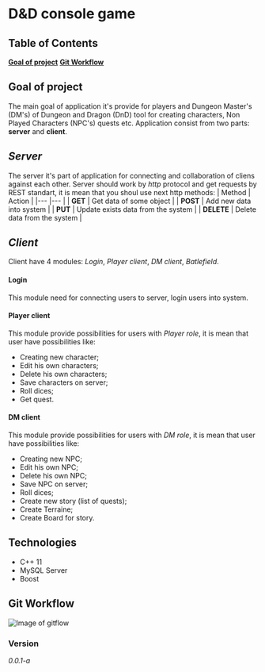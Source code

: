 # **D&D console game**
## Table of Contents
**[Goal of project](#goal-of-project)**
**[Git Workflow](#git-workflow)**

## **Goal of project**
The main goal of application it's provide for players and Dungeon Master's (DM's) of Dungeon and Dragon (DnD) tool for creating characters, Non Played Characters (NPC's) quests etc. 
Application consist from two parts: **server** and **client**.

## *Server*
The server it's part of application for connecting and collaboration of cliens against each other.
Server should work by _http_ protocol and get requests by REST standart, it is mean that you shoul use next http methods:
|   Method	    |  Action 	| 
|---	        |---	    |
|   **GET**	    |  Get data of some object 	    |
|   **POST**	|  Add new data into system	    |
|   **PUT**	    |  Update exists data from the system 	    |
|   **DELETE**	|  Delete data from the system 	    |

## *Client*
Client have 4 modules: *Login*, *Player client*, *DM client*, *Batlefield*.

#### Login
This module need for connecting users to server, login users into system.

#### Player client
This module provide possibilities for users with *Player role*, it is mean that user have possibilities like:
- Creating new character;
- Edit his own characters;
- Delete his own characters;
- Save characters on server;
- Roll dices;
- Get quest.
 
#### DM client
This module provide possibilities for users with *DM role*, it is mean that user have possibilities like:
- Creating new NPC;
- Edit his own NPC;
- Delete his own NPC;
- Save NPC on server;
- Roll dices;
- Create new story (list of quests);
- Create Terraine;
- Create Board for story.

## **Technologies**
  - C++ 11
  - MySQL Server
  - Boost

## **Git Workflow**
![Image of gitflow](https://confluence.atlassian.com/download/attachments/337772794/git-workflow-release-cycle-3release.png?version=2&modificationDate=1382587326800&api=v2)

### **Version**
*0.0.1-a*


